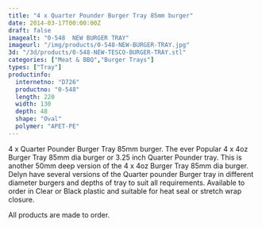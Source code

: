 ```yaml
---
title: "4 x Quarter Pounder Burger Tray 85mm burger"
date: 2014-03-17T00:00:00Z
draft: false
imagealt: "0-548  NEW BURGER TRAY"
imageurl: "/img/products/0-548-NEW-BURGER-TRAY.jpg"
3d: "/3d/products/0-548-NEW-TESCO-BURGER-TRAY.stl"
categories: ["Meat & BBQ","Burger Trays"]
types: ["Tray"]
productinfo:
  internetno: "D726"
  productno: "0-548"
  length: 220
  width: 130
  depth: 48
  shape: "Oval"
  polymer: "APET-PE"
---
```

4 x Quarter Pounder Burger Tray 85mm burger. The ever Popular 4 x 4oz Burger Tray 85mm dia burger or 3.25 inch Quarter Pounder tray. This is another 50mm deep version of the 4 x 4oz Burger Tray 85mm dia burger. Delyn have several versions of the Quarter pounder Burger tray in different diameter burgers and depths of tray to suit all requirements.  Available to order in Clear or Black plastic and suitable for heat seal or stretch wrap closure.

All products are made to order.

 

 

 

 

 

 